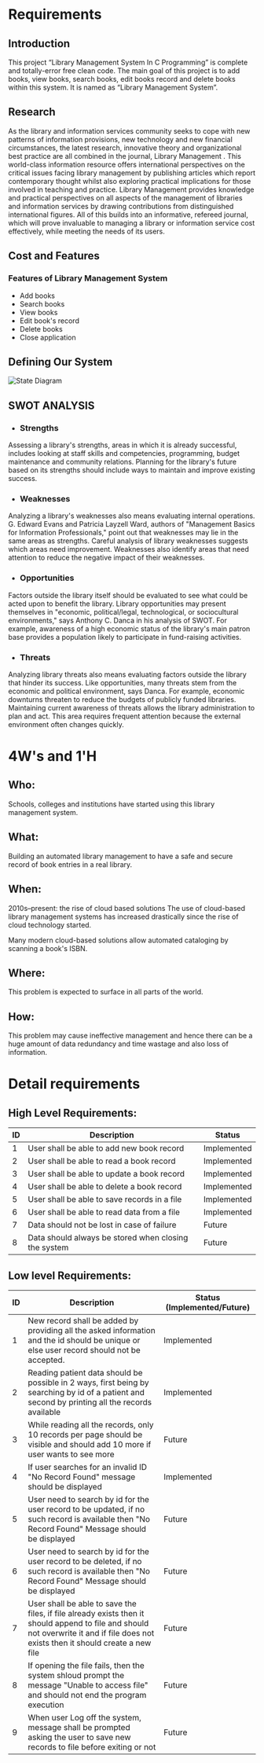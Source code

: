 # Requirements
## Introduction
This project “Library Management System In C Programming” is complete and totally-error free clean code. The main goal of this project is to add books, view books, search books, edit books record and delete books within this system. It is named as “Library Management System”.

## Research
As the library and information services community seeks to cope with new patterns of information provisions, new technology and new financial circumstances, the latest research, innovative theory and organizational best practice are all combined in the journal, Library Management . This world-class information resource offers international perspectives on the critical issues facing library management by publishing articles which report contemporary thought whilst also exploring practical implications for those involved in teaching and practice. Library Management provides knowledge and practical perspectives on all aspects of the management of libraries and information services by drawing contributions from distinguished international figures. All of this builds into an informative, refereed journal, which will prove invaluable to managing a library or information service cost effectively, while meeting the needs of its users.

## Cost and Features
### Features of Library Management System
* Add books
* Search books
* View books
* Edit book's record
* Delete books
* Close application

## Defining Our System
![State Diagram](https://4.bp.blogspot.com/-X7xkxpUUNWI/T26v6BHDnTI/AAAAAAAAANM/uUG5U0QFxwU/s1600/uml+state+diagram+for+library+mgmt+Librarian.JPG)

## SWOT ANALYSIS
* ### Strengths
Assessing a library's strengths, areas in which it is already successful, includes looking at staff skills and competencies, programming, budget maintenance and community relations. Planning for the library's future based on its strengths should include ways to maintain and improve existing success.

* ### Weaknesses
Analyzing a library's weaknesses also means evaluating internal operations. G. Edward Evans and Patricia Layzell Ward, authors of "Management Basics for Information Professionals," point out that weaknesses may lie in the same areas as strengths. Careful analysis of library weaknesses suggests which areas need improvement. Weaknesses also identify areas that need attention to reduce the negative impact of their weaknesses.

* ### Opportunities
Factors outside the library itself should be evaluated to see what could be acted upon to benefit the library. Library opportunities may present themselves in "economic, political/legal, technological, or sociocultural environments," says Anthony C. Danca in his analysis of SWOT. For example, awareness of a high economic status of the library's main patron base provides a population likely to participate in fund-raising activities.

* ### Threats
Analyzing library threats also means evaluating factors outside the library that hinder its success. Like opportunities, many threats stem from the economic and political environment, says Danca. For example, economic downturns threaten to reduce the budgets of publicly funded libraries. Maintaining current awareness of threats allows the library administration to plan and act. This area requires frequent attention because the external environment often changes quickly.

# 4W&#39;s and 1&#39;H

## Who:

Schools, colleges and institutions have started using this library management system.

## What:

Building an automated library management to have a safe and secure record of book entries in a real library.

## When:

2010s–present: the rise of cloud based solutions
The use of cloud-based library management systems has increased drastically since the rise of cloud technology started.

Many modern cloud-based solutions allow automated cataloging by scanning a book's ISBN.

## Where:

This problem is expected to surface in all parts of the world.

## How:

This problem may cause ineffective management and hence there can be a huge amount of data redundancy and time wastage and also loss of information.

# Detail requirements
## High Level Requirements: 
| ID | Description | Status | 
| ----- | ----- | --------- |
| 1 | User shall be able to add new book record | Implemented | 
| 2 | User shall be able to read a book record | Implemented |
| 3 | User shall be able to update a book record | Implemented |
| 4 | User shall be able to delete a book record | Implemented |
| 5 | User shall be able to save records in a file | Implemented |
| 6 | User shall be able to read data from a file | Implemented |
| 7 | Data should not be lost in case of failure | Future |
| 8 | Data should always be stored when closing the system | Future |


##  Low level Requirements:
 
| ID | Description | Status (Implemented/Future) |
| ------ | --------- | ----- |
| 1 | New record shall be added by providing all the asked information and the id should be unique or else user record should not be accepted. | Implemented |
| 2 | Reading patient data should be possible in 2 ways, first being by searching by id of a patient and second by printing all the records available | Implemented |
| 3 | While reading all the records, only 10 records per page should be visible and should add 10 more if user wants to see more | Future |
| 4 | If user searches for an invalid ID "No Record Found" message should be displayed | Implemented |
| 5 | User need to search by id for the user record to be updated, if no such record is available then "No Record Found" Message should be displayed | Future |
| 6 | User need to search by id for the user record to be deleted, if no such record is available then "No Record Found" Message should be displayed | Future |
| 7 | User shall be able to save the files, if file already exists then it should append to file and should not overwrite it and if file does not exists then it should create a new file | Future |
| 8 | If opening the file fails, then the system shloud prompt the message "Unable to access file" and should not end the program execution | Future |
| 9 | When user Log off the system, message shall be prompted asking the user to save new records to file before exiting or not | Future |
